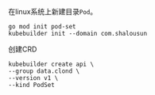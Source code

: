 在linux系统上新建目录`Pod`。
```shell
go mod init pod-set
kubebuilder init --domain com.shalousun
```
创建CRD
```shell
kubebuilder create api \
--group data.clond \
--version v1 \
--kind PodSet
```